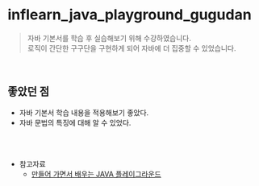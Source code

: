 # inflearn_java_playground_gugudan

>자바 기본서를 학습 후 실습해보기 위해 수강하였습니다.<br>
>로직이 간단한 구구단을 구현하게 되어 자바에 더 집중할 수 있었습니다.<br>
<br>

## 좋았던 점
* 자바 기본서 학습 내용을 적용해보기 좋았다.
* 자바 문법의 특징에 대해 알 수 있었다.

<br>
<br>

* 참고자료
  * [만들어 가면서 배우는 JAVA 플레이그라운드](https://www.inflearn.com/course/java-codesquad/dashboard)
